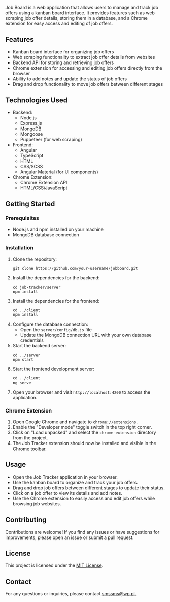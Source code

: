 Job Board is a web application that allows users to manage and track job offers using a kanban board interface. It provides features such as web scraping job offer details, storing them in a database, and a Chrome extension for easy access and editing of job offers.

## Features

* Kanban board interface for organizing job offers
* Web scraping functionality to extract job offer details from websites
* Backend API for storing and retrieving job offers
* Chrome extension for accessing and editing job offers directly from the browser
* Ability to add notes and update the status of job offers
* Drag and drop functionality to move job offers between different stages

## Technologies Used

* Backend:
  * Node.js
  * Express.js
  * MongoDB
  * Mongoose
  * Puppeteer (for web scraping)
* Frontend:
  * Angular
  * TypeScript
  * HTML
  * CSS/SCSS
  * Angular Material (for UI components)
* Chrome Extension:
  * Chrome Extension API
  * HTML/CSS/JavaScript

## Getting Started

### Prerequisites

* Node.js and npm installed on your machine
* MongoDB database connection

### Installation

1. Clone the repository:
   ```
   git clone https://github.com/your-username/jobboard.git
   ```
2. Install the dependencies for the backend:
   ```
   cd job-tracker/server
   npm install
   ```
3. Install the dependencies for the frontend:
   ```
   cd ../client
   npm install
   ```
4. Configure the database connection:
   * Open the `server/config/db.js` file
   * Update the MongoDB connection URL with your own database credentials
5. Start the backend server:
   ```
   cd ../server
   npm start
   ```
6. Start the frontend development server:
   ```
   cd ../client
   ng serve
   ```
7. Open your browser and visit `http://localhost:4200` to access the application.

### Chrome Extension

1. Open Google Chrome and navigate to `chrome://extensions`.
2. Enable the "Developer mode" toggle switch in the top right corner.
3. Click on "Load unpacked" and select the `chrome-extension` directory from the project.
4. The Job Tracker extension should now be installed and visible in the Chrome toolbar.

## Usage

* Open the Job Tracker application in your browser.
* Use the kanban board to organize and track your job offers.
* Drag and drop job offers between different stages to update their status.
* Click on a job offer to view its details and add notes.
* Use the Chrome extension to easily access and edit job offers while browsing job websites.

## Contributing

Contributions are welcome! If you find any issues or have suggestions for improvements, please open an issue or submit a pull request.

## License

This project is licensed under the [MIT License]().

## Contact

For any questions or inquiries, please contact [smssms@wp.pl.](mailto:smssms@wp.pl.)
